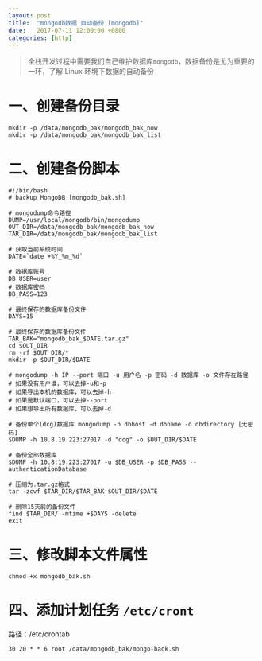 ```yaml
---
layout: post
title:  "mongodb数据 自动备份 [mongodb]"
date:   2017-07-11 12:00:00 +0800
categories: [http]
---
```


> 全栈开发过程中需要我们自己维护数据库`mongodb`，数据备份是尤为重要的一环，了解 Linux 环境下数据的自动备份

# 一、创建备份目录
```
mkdir -p /data/mongodb_bak/mongodb_bak_now
mkdir -p /data/mongodb_bak/mongodb_bak_list
```

# 二、创建备份脚本

```
#!/bin/bash 
# backup MongoDB [mongodb_bak.sh]

# mongodump命令路径 
DUMP=/usr/local/mongodb/bin/mongodump
OUT_DIR=/data/mongodb_bak/mongodb_bak_now
TAR_DIR=/data/mongodb_bak/mongodb_bak_list

# 获取当前系统时间 
DATE=`date +%Y_%m_%d`

# 数据库账号
DB_USER=user
# 数据库密码
DB_PASS=123

# 最终保存的数据库备份文件 
DAYS=15

# 最终保存的数据库备份文件
TAR_BAK="mongodb_bak_$DATE.tar.gz"
cd $OUT_DIR 
rm -rf $OUT_DIR/* 
mkdir -p $OUT_DIR/$DATE

# mongodump -h IP --port 端口 -u 用户名 -p 密码 -d 数据库 -o 文件存在路径
# 如果没有用户谁，可以去掉-u和-p
# 如果导出本机的数据库，可以去掉-h
# 如果是默认端口，可以去掉--port
# 如果想导出所有数据库，可以去掉-d

# 备份单个(dcg)数据库 mongodump -h dbhost -d dbname -o dbdirectory [无密码]
$DUMP -h 10.8.19.223:27017 -d "dcg" -o $OUT_DIR/$DATE 

# 备份全部数据库 
$DUMP -h 10.8.19.223:27017 -u $DB_USER -p $DB_PASS --authenticationDatabase

# 压缩为.tar.gz格式 
tar -zcvf $TAR_DIR/$TAR_BAK $OUT_DIR/$DATE

# 删除15天前的备份文件 
find $TAR_DIR/ -mtime +$DAYS -delete
exit
```

# 三、修改脚本文件属性

```
chmod +x mongodb_bak.sh
```

# 四、添加计划任务 `/etc/cront`

路径：/etc/crontab

```
30 20 * * 6 root /data/mongodb_bak/mongo-back.sh
```




